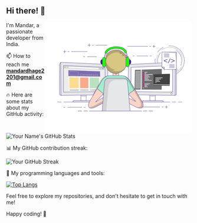   ##                Hi there! 👋
<img align="right" alt="Coding" width="400" src="https://raw.githubusercontent.com/devSouvik/devSouvik/master/gif3.gif">

  I'm Mandar, a passionate developer from India. 

 📫 How to reach me **mandardhage2201@gmail.com**

🔥 Here are some stats about my GitHub activity:

![Your Name's GitHub Stats](https://github-readme-stats.vercel.app/api?username=123mandar&show_icons=true&count_private=true&theme=dark)

📊 My GitHub contribution streak:

![Your GitHub Streak](https://github-readme-streak-stats.herokuapp.com/?user=123mandar&theme=dark)

💼 My programming languages and tools:

[![Top Langs](https://github-readme-stats.vercel.app/api/top-langs/?username=123mandar&layout=compact&theme=dark)](https://github.com/123mandar)

Feel free to explore my repositories, and don't hesitate to get in touch with me!


Happy coding! 🚀


